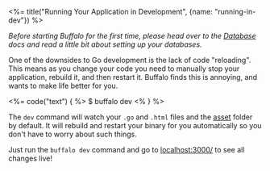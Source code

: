 <%= title("Running Your Application in Development", {name: "running-in-dev"}) %>

_Before starting Buffalo for the first time, please head over to the [Database](/docs/db) docs and read a little bit about setting up your databases._

One of the downsides to Go development is the lack of code "reloading". This means as you change your code you need to manually stop your application, rebuild it, and then restart it. Buffalo finds this is annoying, and wants to make life better for you.

<%= code("text") { %>
$ buffalo dev
<% } %>

The `dev` command will watch your `.go` and `.html` files and the [asset](/docs/assets) folder by default. It will rebuild and restart your binary for you automatically so you don't have to worry about such things.

Just run the `buffalo dev` command and go to [localhost:3000/](http://localhost:3000/) to see all changes live!
